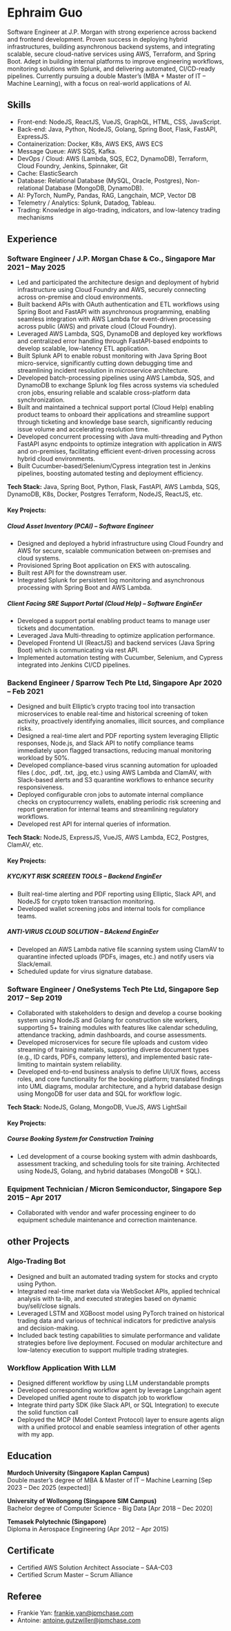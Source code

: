 # Ephraim Guo

Software Engineer at J.P. Morgan with strong experience across backend and frontend development. Proven success in deploying hybrid infrastructures, building asynchronous backend systems, and integrating scalable, secure cloud-native services using AWS, Terraform, and Spring Boot. Adept in building internal platforms to improve engineering workflows, monitoring solutions with Splunk, and delivering automated, CI/CD-ready pipelines. Currently pursuing a double Master’s (MBA + Master of IT – Machine Learning), with a focus on real-world applications of AI.

## Skills

- Front-end: NodeJS, ReactJS, VueJS, GraphQL, HTML, CSS, JavaScript.
- Back-end: Java, Python, NodeJS, Golang, Spring Boot, Flask, FastAPI, ExpressJS.
- Containerization: Docker, K8s, AWS EKS, AWS ECS
- Message Queue: AWS SQS, Kafka.
- DevOps / Cloud: AWS (Lambda, SQS, EC2, DynamoDB), Terraform, Cloud Foundry, Jenkins, Spinnaker, Git
- Cache: ElasticSearch
- Database: Relational Database (MySQL, Oracle, Postgres), Non-relational Database (MongoDB, DynamoDB).
- AI: PyTorch, NumPy, Pandas, RAG, Langchain, MCP, Vector DB
- Telemetry / Analytics: Splunk, Datadog, Tableau.
- Trading: Knowledge in algo-trading, indicators, and low-latency trading mechanisms

## Experience

### Software Engineer / J.P. Morgan Chase & Co., Singapore  Mar 2021 – May 2025

- Led and participated the architecture design and deployment of hybrid infrastructure using Cloud Foundry and AWS, securely connecting  across on-premise and cloud environments.
- Built backend APIs with OAuth authentication and ETL workflows using Spring Boot and FastAPI with asynchronous programming, enabling seamless integration with AWS Lambda for event-driven processing across public (AWS) and private cloud (Cloud Foundry).
- Leveraged AWS Lambda, SQS, DynamoDB and deployed key workflows and centralized error handling through FastAPI-based endpoints to develop scalable, low-latency ETL application.
- Built Splunk API to enable robust monitoring with Java Spring Boot micro-service, significantly cutting down debugging time and streamlining incident resolution in microservice architecture.
- Developed batch-processing pipelines using AWS Lambda, SQS, and DynamoDB to exchange Splunk log files across systems via scheduled cron jobs, ensuring reliable and scalable cross-platform data synchronization.
- Built and maintained a technical support portal (Cloud Help) enabling product teams to onboard their applications and streamline support through ticketing and knowledge base search, significantly reducing issue volume and accelerating resolution time.
- Developed concurrent processing with Java multi-threading and Python FastAPI async endpoints to optimize integration with application in AWS and on-premises, facilitating efficient event-driven processing across hybrid cloud environments.
- Built Cucumber-based/Selenium/Cypress integration test in Jenkins pipelines, boosting automated testing and deployment efficiency.

**Tech Stack:** Java, Spring Boot, Python, Flask, FastAPI, AWS Lambda, SQS, DynamoDB, K8s, Docker, Postgres Terraform, NodeJS, ReactJS, etc.

#### Key Projects:

##### Cloud Asset Inventory (PCAI) – Software Engineer

- Designed and deployed a hybrid infrastructure using Cloud Foundry and AWS for secure, scalable communication between on-premises and cloud systems.
- Provisioned Spring Boot application on EKS with autoscaling.
- Built rest API for the downstream user.
- Integrated Splunk for persistent log monitoring and asynchronous processing with Spring Boot and AWS Lambda.

##### Client Facing SRE Support Portal (Cloud Help) – Software EnginEer

- Developed a support portal enabling product teams to manage user tickets and documentation.  
- Leveraged Java Multi-threading to optimize application performance.  
- Developed Frontend UI (ReactJS) and backend services (Java Spring Boot) which is communicating via rest API.  
- Implemented automation testing with Cucumber, Selenium, and Cypress integrated into Jenkins CI/CD pipelines.

### Backend Engineer / Sparrow Tech Pte Ltd, Singapore  Apr 2020 – Feb 2021

- Designed and built Elliptic’s crypto tracing tool into transaction microservices to enable real-time and historical screening of token activity, proactively identifying anomalies, illicit sources, and compliance risks.
- Designed a real-time alert and PDF reporting system leveraging Elliptic responses, Node.js, and Slack API to notify compliance teams immediately upon flagged transactions, reducing manual monitoring workload by 50%.
- Developed compliance-based virus scanning automation for uploaded files (.doc, .pdf, .txt, .jpg, etc.) using AWS Lambda and ClamAV, with Slack-based alerts and S3 quarantine workflows to enhance security responsiveness.
- Deployed configurable cron jobs to automate internal compliance checks on cryptocurrency wallets, enabling periodic risk screening and report generation for internal teams and streamlining regulatory workflows.
- Developed rest API for internal queries of information.

**Tech Stack:** NodeJS, ExpressJS, VueJS, AWS Lambda, EC2, Postgres, ClamAV, etc.

#### Key Projects:

##### KYC/KYT RISK SCREEEN TOOLS – Backend EnginEer

- Built real-time alerting and PDF reporting using Elliptic, Slack API, and NodeJS for crypto token transaction monitoring.
- Developed wallet screening jobs and internal tools for compliance teams.

##### ANTI-VIRUS CLOUD SOLUTION – BAckend EnginEer

- Developed an AWS Lambda native file scanning system using ClamAV to quarantine infected uploads (PDFs, images, etc.) and notify users via Slack/email.
- Scheduled update for virus signature database.

### Software Engineer / OneSystems Tech Pte Ltd, Singapore  Sep 2017 – Sep 2019

- Collaborated with stakeholders to design and develop a course booking system using NodeJS and Golang for construction site workers, supporting 5+ training modules with features like calendar scheduling, attendance tracking, admin dashboards, and course assessments.
- Developed microservices for secure file uploads and custom video streaming of training materials, supporting diverse document types (e.g., ID cards, PDFs, company letters), and implemented basic rate-limiting to maintain system reliability.
- Developed end-to-end business analysis to define UI/UX flows, access roles, and core functionality for the booking platform; translated findings into UML diagrams, modular architecture, and a hybrid database design using MongoDB for user data and SQL for workflow logic.

**Tech Stack:** NodeJS, Golang, MongoDB, VueJS, AWS LightSail

#### Key Projects:

##### Course Booking System for Construction Training

- Led development of a course booking system with admin dashboards, assessment tracking, and scheduling tools for site training. Architected using NodeJS, Golang, and hybrid databases (MongoDB + SQL).

### Equipment Technician / Micron Semiconductor, Singapore  Sep 2015 – Apr 2017 

- Collaborated with vendor and wafer processing engineer to do equipment schedule maintenance and correction maintenance.

## other Projects

### Algo-Trading Bot

- Designed and built an automated trading system for stocks and crypto using Python.
- Integrated real-time market data via WebSocket APIs, applied technical analysis with ta-lib, and executed strategies based on dynamic buy/sell/close signals.
- Leveraged LSTM and XGBoost model using PyTorch trained on historical trading data and various of technical indicators for predictive analysis and decision-making.
- Included back testing capabilities to simulate performance and validate strategies before live deployment. Focused on modular architecture and low-latency execution to support multiple trading strategies.

### Workflow Application With LLM

- Designed different workflow by using LLM understandable prompts
- Developed corresponding workflow agent by leverage Langchain agent
- Developed unified agent route to dispatch job to workflow
- Integrate third party SDK (like Slack API, or SQL Integration) to execute the solid function call
- Deployed the MCP (Model Context Protocol) layer to ensure agents align with a unified protocol and enable seamless integration of other agents with my app.

## Education

**Murdoch University (Singapore Kaplan Campus)**  
Double master’s degree of MBA & Master of IT – Machine Learning [Sep 2023 – Dec 2025 (expected)]

**University of Wollongong (Singapore SIM Campus)**  
Bachelor degree of Computer Science - Big Data [Apr 2018 – Dec 2020]

**Temasek Polytechnic (Singapore)**  
Diploma in Aerospace Engineering (Apr 2012 – Apr 2015)

## Certificate

- Certified AWS Solution Architect Associate – SAA-C03
- Certified Scrum Master – Scrum Alliance

## Referee

- Frankie Yan: frankie.yan@jpmchase.com
- Antoine: antoine.gutzwiller@jpmchase.com
